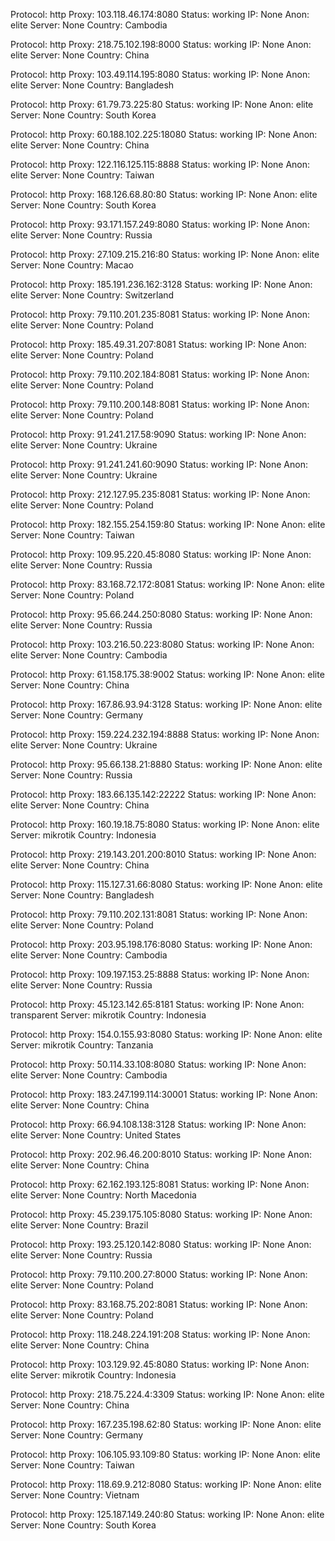 Protocol: http
Proxy: 103.118.46.174:8080
Status: working
IP: None
Anon: elite
Server: None
Country: Cambodia

Protocol: http
Proxy: 218.75.102.198:8000
Status: working
IP: None
Anon: elite
Server: None
Country: China

Protocol: http
Proxy: 103.49.114.195:8080
Status: working
IP: None
Anon: elite
Server: None
Country: Bangladesh

Protocol: http
Proxy: 61.79.73.225:80
Status: working
IP: None
Anon: elite
Server: None
Country: South Korea

Protocol: http
Proxy: 60.188.102.225:18080
Status: working
IP: None
Anon: elite
Server: None
Country: China

Protocol: http
Proxy: 122.116.125.115:8888
Status: working
IP: None
Anon: elite
Server: None
Country: Taiwan

Protocol: http
Proxy: 168.126.68.80:80
Status: working
IP: None
Anon: elite
Server: None
Country: South Korea

Protocol: http
Proxy: 93.171.157.249:8080
Status: working
IP: None
Anon: elite
Server: None
Country: Russia

Protocol: http
Proxy: 27.109.215.216:80
Status: working
IP: None
Anon: elite
Server: None
Country: Macao

Protocol: http
Proxy: 185.191.236.162:3128
Status: working
IP: None
Anon: elite
Server: None
Country: Switzerland

Protocol: http
Proxy: 79.110.201.235:8081
Status: working
IP: None
Anon: elite
Server: None
Country: Poland

Protocol: http
Proxy: 185.49.31.207:8081
Status: working
IP: None
Anon: elite
Server: None
Country: Poland

Protocol: http
Proxy: 79.110.202.184:8081
Status: working
IP: None
Anon: elite
Server: None
Country: Poland

Protocol: http
Proxy: 79.110.200.148:8081
Status: working
IP: None
Anon: elite
Server: None
Country: Poland

Protocol: http
Proxy: 91.241.217.58:9090
Status: working
IP: None
Anon: elite
Server: None
Country: Ukraine

Protocol: http
Proxy: 91.241.241.60:9090
Status: working
IP: None
Anon: elite
Server: None
Country: Ukraine

Protocol: http
Proxy: 212.127.95.235:8081
Status: working
IP: None
Anon: elite
Server: None
Country: Poland

Protocol: http
Proxy: 182.155.254.159:80
Status: working
IP: None
Anon: elite
Server: None
Country: Taiwan

Protocol: http
Proxy: 109.95.220.45:8080
Status: working
IP: None
Anon: elite
Server: None
Country: Russia

Protocol: http
Proxy: 83.168.72.172:8081
Status: working
IP: None
Anon: elite
Server: None
Country: Poland

Protocol: http
Proxy: 95.66.244.250:8080
Status: working
IP: None
Anon: elite
Server: None
Country: Russia

Protocol: http
Proxy: 103.216.50.223:8080
Status: working
IP: None
Anon: elite
Server: None
Country: Cambodia

Protocol: http
Proxy: 61.158.175.38:9002
Status: working
IP: None
Anon: elite
Server: None
Country: China

Protocol: http
Proxy: 167.86.93.94:3128
Status: working
IP: None
Anon: elite
Server: None
Country: Germany

Protocol: http
Proxy: 159.224.232.194:8888
Status: working
IP: None
Anon: elite
Server: None
Country: Ukraine

Protocol: http
Proxy: 95.66.138.21:8880
Status: working
IP: None
Anon: elite
Server: None
Country: Russia

Protocol: http
Proxy: 183.66.135.142:22222
Status: working
IP: None
Anon: elite
Server: None
Country: China

Protocol: http
Proxy: 160.19.18.75:8080
Status: working
IP: None
Anon: elite
Server: mikrotik
Country: Indonesia

Protocol: http
Proxy: 219.143.201.200:8010
Status: working
IP: None
Anon: elite
Server: None
Country: China

Protocol: http
Proxy: 115.127.31.66:8080
Status: working
IP: None
Anon: elite
Server: None
Country: Bangladesh

Protocol: http
Proxy: 79.110.202.131:8081
Status: working
IP: None
Anon: elite
Server: None
Country: Poland

Protocol: http
Proxy: 203.95.198.176:8080
Status: working
IP: None
Anon: elite
Server: None
Country: Cambodia

Protocol: http
Proxy: 109.197.153.25:8888
Status: working
IP: None
Anon: elite
Server: None
Country: Russia

Protocol: http
Proxy: 45.123.142.65:8181
Status: working
IP: None
Anon: transparent
Server: mikrotik
Country: Indonesia

Protocol: http
Proxy: 154.0.155.93:8080
Status: working
IP: None
Anon: elite
Server: mikrotik
Country: Tanzania

Protocol: http
Proxy: 50.114.33.108:8080
Status: working
IP: None
Anon: elite
Server: None
Country: Cambodia

Protocol: http
Proxy: 183.247.199.114:30001
Status: working
IP: None
Anon: elite
Server: None
Country: China

Protocol: http
Proxy: 66.94.108.138:3128
Status: working
IP: None
Anon: elite
Server: None
Country: United States

Protocol: http
Proxy: 202.96.46.200:8010
Status: working
IP: None
Anon: elite
Server: None
Country: China

Protocol: http
Proxy: 62.162.193.125:8081
Status: working
IP: None
Anon: elite
Server: None
Country: North Macedonia

Protocol: http
Proxy: 45.239.175.105:8080
Status: working
IP: None
Anon: elite
Server: None
Country: Brazil

Protocol: http
Proxy: 193.25.120.142:8080
Status: working
IP: None
Anon: elite
Server: None
Country: Russia

Protocol: http
Proxy: 79.110.200.27:8000
Status: working
IP: None
Anon: elite
Server: None
Country: Poland

Protocol: http
Proxy: 83.168.75.202:8081
Status: working
IP: None
Anon: elite
Server: None
Country: Poland

Protocol: http
Proxy: 118.248.224.191:208
Status: working
IP: None
Anon: elite
Server: None
Country: China

Protocol: http
Proxy: 103.129.92.45:8080
Status: working
IP: None
Anon: elite
Server: mikrotik
Country: Indonesia

Protocol: http
Proxy: 218.75.224.4:3309
Status: working
IP: None
Anon: elite
Server: None
Country: China

Protocol: http
Proxy: 167.235.198.62:80
Status: working
IP: None
Anon: elite
Server: None
Country: Germany

Protocol: http
Proxy: 106.105.93.109:80
Status: working
IP: None
Anon: elite
Server: None
Country: Taiwan

Protocol: http
Proxy: 118.69.9.212:8080
Status: working
IP: None
Anon: elite
Server: None
Country: Vietnam

Protocol: http
Proxy: 125.187.149.240:80
Status: working
IP: None
Anon: elite
Server: None
Country: South Korea

